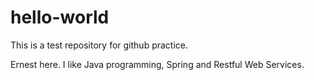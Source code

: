 # hello-world
This is a test repository for github practice.

Ernest here. I like Java programming, Spring and Restful Web Services.
